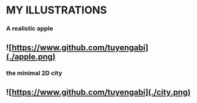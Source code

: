 # MY ILLUSTRATIONS


### A realistic apple
![https://www.github.com/tuyengabi](./apple.png)
-------------------------------------


### the minimal 2D city
![https://www.github.com/tuyengabi](./city.png)
-------------------------------------

